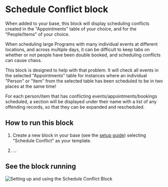 # Schedule Conflict block

When added to your base, this block will display scheduling conflicts created in the "Appointments"
table of your choice, and for the "People/Items" of your choice.

When scheduling large Programs with many individual events at different locations, and across
multiple days, it can be difficult to keep tabs on whether or not people have been double booked,
and scheduling conflicts can cause chaos.

This block is designed to help with that problem. It will check all events in the selected
"Appointments" table for instances where an individual "Person" or "Item" from the selected table
has been scheduled to be in two places at the same time!

For each person/item that has conflicting events/appointments/bookings scheduled, a section will be
displayed under their name with a list of any offending records, so that they can be expanded and
rescheduled.

## How to run this block

1. Create a new block in your base (see the [setup guide](/packages/sdk/docs/setup.md))
   selecting "Schedule Conflict" as your template.

2. ...

## See the block running

![Setting up and using the Schedule Conflict Block](media/sched_conflict_block.gif)
